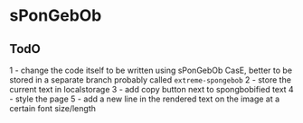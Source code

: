# sPonGebOb

## TodO
1 - change the code itself to be written using sPonGebOb CasE, better to be stored in a separate branch probably called `extreme-spongebob`
2 - store the current text in localstorage
3 - add copy button next to spongbobified text
4 - style the page
5 - add a new line in the rendered text on the image at a certain font size/length